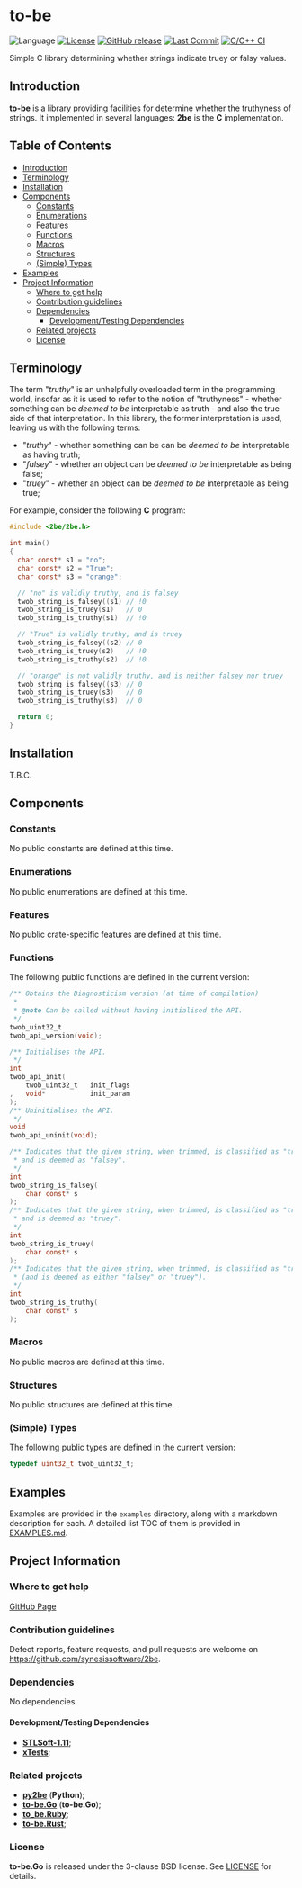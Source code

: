 # to-be <!-- omit in toc -->

![Language](https://img.shields.io/badge/C-00599C?style=flat&logo=c%2B%2B&logoColor=white)
[![License](https://img.shields.io/badge/License-BSD_3--Clause-blue.svg)](https://img.shields.io/badge/License-BSD_3--Clause-blue.svg)
[![GitHub release](https://img.shields.io/github/v/release/synesissoftware/2be.svg)](https://github.com/synesissoftware/2be/releases/latest)
[![Last Commit](https://img.shields.io/github/last-commit/synesissoftware/2be)](https://github.com/synesissoftware/2be/commits/master)
[![C/C++ CI](https://github.com/synesissoftware/2be/actions/workflows/c-cpp.yml/badge.svg)](https://github.com/synesissoftware/2be/actions/workflows/c-cpp.yml)

Simple C library determining whether strings indicate truey or falsy values.


## Introduction

**to-be** is a library providing facilities for determine whether the truthyness of strings. It implemented in several languages: **2be** is the **C** implementation.


## Table of Contents <!-- omit in toc -->

- [Introduction](#introduction)
- [Terminology](#terminology)
- [Installation](#installation)
- [Components](#components)
  - [Constants](#constants)
  - [Enumerations](#enumerations)
  - [Features](#features)
  - [Functions](#functions)
  - [Macros](#macros)
  - [Structures](#structures)
  - [(Simple) Types](#simple-types)
- [Examples](#examples)
- [Project Information](#project-information)
  - [Where to get help](#where-to-get-help)
  - [Contribution guidelines](#contribution-guidelines)
  - [Dependencies](#dependencies)
    - [Development/Testing Dependencies](#developmenttesting-dependencies)
  - [Related projects](#related-projects)
  - [License](#license)


## Terminology

The term "*truthy*" is an unhelpfully overloaded term in the programming world, insofar as it is used to refer to the notion of "truthyness" - whether something can be _deemed to be_ interpretable as truth - and also the true side of that interpretation. In this library, the former interpretation is used, leaving us with the following terms:

* "*truthy*" - whether something can be can be _deemed to be_ interpretable as having truth;
* "*falsey*" - whether an object can be _deemed to be_ interpretable as being false;
* "*truey*" - whether an object can be _deemed to be_ interpretable as being true;

For example, consider the following **C** program:

```C
#include <2be/2be.h>

int main()
{
  char const* s1 = "no";
  char const* s2 = "True";
  char const* s3 = "orange";

  // "no" is validly truthy, and is falsey
  twob_string_is_falsey((s1) // !0
  twob_string_is_truey(s1)   // 0
  twob_string_is_truthy(s1)  // !0

  // "True" is validly truthy, and is truey
  twob_string_is_falsey((s2) // 0
  twob_string_is_truey(s2)   // !0
  twob_string_is_truthy(s2)  // !0

  // "orange" is not validly truthy, and is neither falsey nor truey
  twob_string_is_falsey((s3) // 0
  twob_string_is_truey(s3)   // 0
  twob_string_is_truthy(s3)  // 0

  return 0;
}
```

## Installation

T.B.C.


## Components

### Constants

No public constants are defined at this time.


### Enumerations

No public enumerations are defined at this time.


### Features

No public crate-specific features are defined at this time.


### Functions

The following public functions are defined in the current version:

```C
/** Obtains the Diagnosticism version (at time of compilation)
 *
 * @note Can be called without having initialised the API.
 */
twob_uint32_t
twob_api_version(void);

/** Initialises the API.
 */
int
twob_api_init(
    twob_uint32_t   init_flags
,   void*           init_param
);
/** Uninitialises the API.
 */
void
twob_api_uninit(void);

/** Indicates that the given string, when trimmed, is classified as "truthy"
 * and is deemed as "falsey".
 */
int
twob_string_is_falsey(
    char const* s
);
/** Indicates that the given string, when trimmed, is classified as "truthy"
 * and is deemed as "truey".
 */
int
twob_string_is_truey(
    char const* s
);
/** Indicates that the given string, when trimmed, is classified as "truthy"
 * (and is deemed as either "falsey" or "truey").
 */
int
twob_string_is_truthy(
    char const* s
);
```


### Macros

No public macros are defined at this time.


### Structures

No public structures are defined at this time.


### (Simple) Types

The following public types are defined in the current version:

```C
typedef uint32_t twob_uint32_t;
```


## Examples

Examples are provided in the ```examples``` directory, along with a markdown description for each. A detailed list TOC of them is provided in [EXAMPLES.md](./EXAMPLES.md).


## Project Information

### Where to get help

[GitHub Page](https://github.com/synesissoftware/2be "GitHub Page")

### Contribution guidelines

Defect reports, feature requests, and pull requests are welcome on https://github.com/synesissoftware/2be.


### Dependencies

No dependencies


#### Development/Testing Dependencies

* [**STLSoft-1.11**](https://github.com/synesissoftware/STLSoft-1.11/);
* [**xTests**](https://github.com/synesissoftware/xTests/);


### Related projects

* [**py2be**](https://github.com/synesissoftware/py2be) (**Python**);
* [**to-be.Go**](https://github.com/synesissoftware/to-be) (**to-be.Go**);
* [**to_be.Ruby**](https://github.com/synesissoftware/to_be.Ruby);
* [**to-be.Rust**](https://github.com/synesissoftware/to-be.Rust);


### License

**to-be.Go** is released under the 3-clause BSD license. See [LICENSE](./LICENSE) for details.


<!-- ########################### end of file ########################### -->

